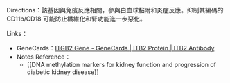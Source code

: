 Directions：該基因與免疫反應相關，參與白血球黏附和炎症反應。抑制其編碼的 CD11b/CD18 可能防止纖維化和腎功能進一步惡化​。

Links：
- GeneCards：[ITGB2 Gene - GeneCards | ITB2 Protein | ITB2 Antibody](https://www.genecards.org/cgi-bin/carddisp.pl?gene=ITGB2)
- Notes Reference：
	- [[DNA methylation markers for kidney function and progression of diabetic kidney disease]]
